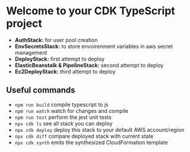 # Welcome to your CDK TypeScript project

* **AuthStack:** for user pool creation
* **EnvSecretsStack:** to store envoirenment variables in aws secret management
* **DeployStack:** first attempt to deploy
* **ElasticBeanstalk & PipelineStack:** second attempt to deploy
* **Ec2DeployStack:** third attempt to deploy


## Useful commands

* `npm run build`   compile typescript to js
* `npm run watch`   watch for changes and compile
* `npm run test`    perform the jest unit tests
* `npx cdk ls`      see all stack you can deploy
* `npx cdk deploy`  deploy this stack to your default AWS account/region
* `npx cdk diff`    compare deployed stack with current state
* `npx cdk synth`   emits the synthesized CloudFormation template

